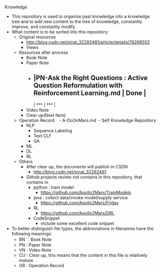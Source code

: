 Knowledge

- This repository is used to organize past knowledge into a knowledge tree and to add new content to the tree of knowledge, constantly improve, and constantly modify
- What content is to be sorted into this repository:
  - Original resources
    - http://blog.csdn.net/sinat_32292481/article/details/78268553
    - Views
  - Resources after process
    - Book Note 
    - Paper Note
      - |PN-Ask the Right Questions : Active Question Reformulation with Reinforcement Learning.md | Done |
        ---
        | *** | *** |
    - Video Note
    - Clear up(Next Item)
  - Operation Record
    - A-DoOnMars.md
  - Self Knowledge Repository
    - NLP
      - Sequence Labeling
      - Text CLF
      - QA
    - ML
    - DL
    - RL
  - Others
    - After clear up, the documents will publish in CSDN
      - http://blog.csdn.net/sinat_32292481
    - Github projects review not contains in this repository,  that contains in 
      - python : train model
        - https://github.com/Apollo2Mars/TrainModels
      - java : collect data/invoke model/supply service 
        - https://github.com/Apollo2Mars/Friday
      - RL
        - https://github.com/Apollo2Mars/DRL
      - CodeSnippet
        - include some excellent code snippet
- To better distinguish file types, the abbreviations in filenames have the following meanings:
  - BN ：Book Note
  - PN : Paper Note
  - VN : Video Note
  - CU : Clear up, this means that the content in this file is relatively mature
  - OR : Operation Record


